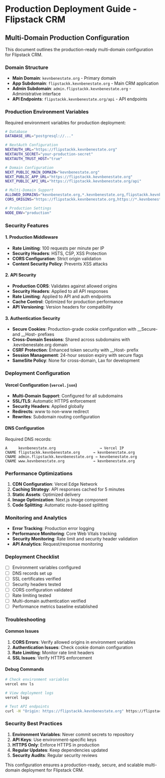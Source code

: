 # Production Deployment Guide - Flipstack CRM

## Multi-Domain Production Configuration

This document outlines the production-ready multi-domain configuration for Flipstack CRM.

### Domain Structure

- **Main Domain**: `kevnbenestate.org` - Primary domain
- **App Subdomain**: `flipstackk.kevnbenestate.org` - Main CRM application
- **Admin Subdomain**: `admin.flipstackk.kevnbenestate.org` - Administrative interface
- **API Endpoints**: `flipstackk.kevnbenestate.org/api` - API endpoints

### Production Environment Variables

Required environment variables for production deployment:

```bash
# Database
DATABASE_URL="postgresql://..."

# NextAuth Configuration
NEXTAUTH_URL="https://flipstackk.kevnbenestate.org"
NEXTAUTH_SECRET="your-production-secret"
NEXTAUTH_TRUST_HOST="true"

# Domain Configuration
NEXT_PUBLIC_MAIN_DOMAIN="kevnbenestate.org"
NEXT_PUBLIC_APP_URL="https://flipstackk.kevnbenestate.org"
NEXT_PUBLIC_API_URL="https://flipstackk.kevnbenestate.org/api"

# Multi-Domain Support
ALLOWED_DOMAINS="kevnbenestate.org,*.kevnbenestate.org,flipstackk.kevnbenestate.org,admin.flipstackk.kevnbenestate.org"
CORS_ORIGINS="https://flipstackk.kevnbenestate.org,https://*.kevnbenestate.org,https://admin.flipstackk.kevnbenestate.org"

# Production Settings
NODE_ENV="production"
```

### Security Features

#### 1. Production Middleware
- **Rate Limiting**: 100 requests per minute per IP
- **Security Headers**: HSTS, CSP, XSS Protection
- **CORS Configuration**: Strict origin validation
- **Content Security Policy**: Prevents XSS attacks

#### 2. API Security
- **Production CORS**: Validates against allowed origins
- **Security Headers**: Applied to all API responses
- **Rate Limiting**: Applied to API and auth endpoints
- **Cache Control**: Optimized for production performance
- **API Versioning**: Version headers for compatibility

#### 3. Authentication Security
- **Secure Cookies**: Production-grade cookie configuration with __Secure- and __Host- prefixes
- **Cross-Domain Sessions**: Shared across subdomains with .kevnbenestate.org domain
- **CSRF Protection**: Enhanced token security with __Host- prefix
- **Session Management**: 24-hour session expiry with secure flags
- **SameSite Policy**: None for cross-domain, Lax for development

### Deployment Configuration

#### Vercel Configuration (`vercel.json`)
- **Multi-Domain Support**: Configured for all subdomains
- **SSL/TLS**: Automatic HTTPS enforcement
- **Security Headers**: Applied globally
- **Redirects**: www to non-www redirect
- **Rewrites**: Subdomain routing configuration

#### DNS Configuration
Required DNS records:
```
A     kevnbenestate.org                    → Vercel IP
CNAME flipstackk.kevnbenestate.org      → kevnbenestate.org
CNAME admin.flipstackk.kevnbenestate.org → kevnbenestate.org
CNAME www.kevnbenestate.org             → kevnbenestate.org
```

### Performance Optimizations

1. **CDN Configuration**: Vercel Edge Network
2. **Caching Strategy**: API responses cached for 5 minutes
3. **Static Assets**: Optimized delivery
4. **Image Optimization**: Next.js Image component
5. **Code Splitting**: Automatic route-based splitting

### Monitoring and Analytics

- **Error Tracking**: Production error logging
- **Performance Monitoring**: Core Web Vitals tracking
- **Security Monitoring**: Rate limit and security header validation
- **API Analytics**: Request/response monitoring

### Deployment Checklist

- [ ] Environment variables configured
- [ ] DNS records set up
- [ ] SSL certificates verified
- [ ] Security headers tested
- [ ] CORS configuration validated
- [ ] Rate limiting tested
- [ ] Multi-domain authentication verified
- [ ] Performance metrics baseline established

### Troubleshooting

#### Common Issues

1. **CORS Errors**: Verify allowed origins in environment variables
2. **Authentication Issues**: Check cookie domain configuration
3. **Rate Limiting**: Monitor rate limit headers
4. **SSL Issues**: Verify HTTPS enforcement

#### Debug Commands

```bash
# Check environment variables
vercel env ls

# View deployment logs
vercel logs

# Test API endpoints
curl -H "Origin: https://flipstackk.kevnbenestate.org" https://flipstackk.kevnbenestate.org/api/leads
```

### Security Best Practices

1. **Environment Variables**: Never commit secrets to repository
2. **API Keys**: Use environment-specific keys
3. **HTTPS Only**: Enforce HTTPS in production
4. **Regular Updates**: Keep dependencies updated
5. **Security Audits**: Regular security reviews

This configuration ensures a production-ready, secure, and scalable multi-domain deployment for Flipstack CRM.